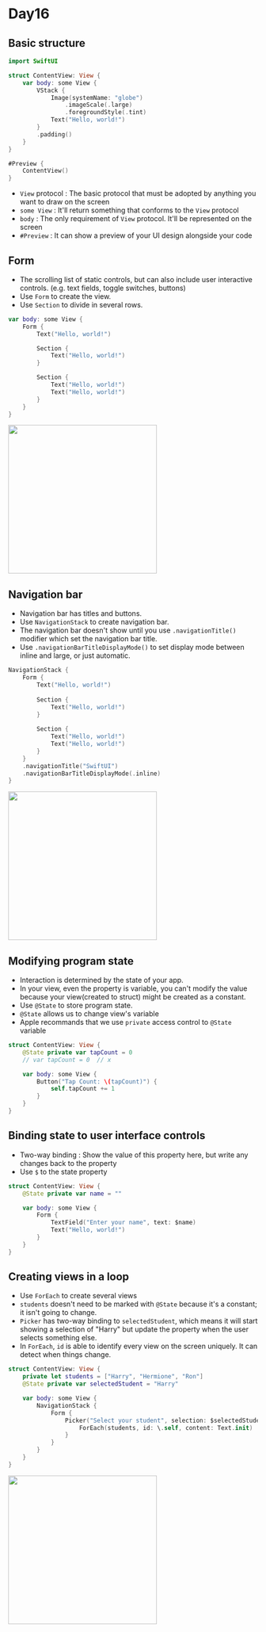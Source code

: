 # Day16

## Basic structure

```swift
import SwiftUI

struct ContentView: View {
    var body: some View {
        VStack {
            Image(systemName: "globe")
                .imageScale(.large)
                .foregroundStyle(.tint)
            Text("Hello, world!")
        }
        .padding()
    }
}

#Preview {
    ContentView()
}
```

- `View` protocol : The basic protocol that must be adopted by anything you want to draw on the screen
- `some View` : It'll return something that conforms to the `View` protocol
- `body` : The only requirement of `View` protocol. It'll be represented on the screen
- `#Preview` : It can show a preview of your UI design alongside your code

## Form

- The scrolling list of static controls, but can also include user interactive controls. (e.g. text fields, toggle switches, buttons)
- Use `Form` to create the view.
- Use `Section` to divide in several rows.

```swift
var body: some View {
    Form {
        Text("Hello, world!")

        Section {
            Text("Hello, world!")
        }

        Section {
            Text("Hello, world!")
            Text("Hello, world!")
        }
    }
}
```

<img src="images/day16-1.png" width="300">

## Navigation bar

- Navigation bar has titles and buttons.
- Use `NavigationStack` to create navigation bar.
- The navigation bar doesn't show until you use `.navigationTitle()` modifier which set the navigation bar title.
- Use `.navigationBarTitleDisplayMode()` to set display mode between inline and large, or just automatic.

```swift
NavigationStack {
    Form {
        Text("Hello, world!")
        
        Section {
            Text("Hello, world!")
        }
        
        Section {
            Text("Hello, world!")
            Text("Hello, world!")
        }
    }
    .navigationTitle("SwiftUI")
    .navigationBarTitleDisplayMode(.inline)
}
```

<img src="images/day16-2.png" width="300">

## Modifying program state

- Interaction is determined by the state of your app.
- In your view, even the property is variable, you can't modify the value because your view(created to struct) might be created as a constant.
- Use `@State` to store program state.
- `@State` allows us to change view's variable
- Apple recommands that we use `private` access control to `@State` variable

```swift
struct ContentView: View {
    @State private var tapCount = 0
    // var tapCount = 0  // x

    var body: some View {
        Button("Tap Count: \(tapCount)") {
            self.tapCount += 1
        }
    }
}
```

## Binding state to user interface controls

- Two-way binding : Show the value of this property here, but write any changes back to the property
- Use `$` to the state property

```swift
struct ContentView: View {
    @State private var name = ""

    var body: some View {
        Form {
            TextField("Enter your name", text: $name)
            Text("Hello, world!")
        }
    }
}
```

## Creating views in a loop

- Use `ForEach` to create several views
- `students` doesn't need to be marked with `@State` because it's a constant; it isn't going to change.
- `Picker` has two-way binding to `selectedStudent`, which means it will start showing a selection of "Harry" but update the property when the user selects something else.
- In `ForEach`, `id` is able to identify every view on the screen uniquely. It can detect when things change.

```swift
struct ContentView: View {
    private let students = ["Harry", "Hermione", "Ron"]
    @State private var selectedStudent = "Harry"

    var body: some View {
        NavigationStack {
            Form {
                Picker("Select your student", selection: $selectedStudent) {
                    ForEach(students, id: \.self, content: Text.init)
                }
            }
        }
    }
}
```

<img src="images/day16-3.png" width="300">
